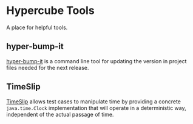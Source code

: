 # Hypercube Tools

A place for helpful tools.

## hyper-bump-it

[hyper-bump-it][hyper-bump-it] is a command line tool for updating the version in project files needed for the next release.

## TimeSlip

[TimeSlip][timeslip] allows test cases to manipulate time by providing a concrete `java.time.Clock` implementation that will operate
in a deterministic way, independent of the actual passage of time.

[hyper-bump-it]: https://plannigan.github.io/hyper-bump-it/
[timeslip]: https://timeslip.hypercubetools.com
